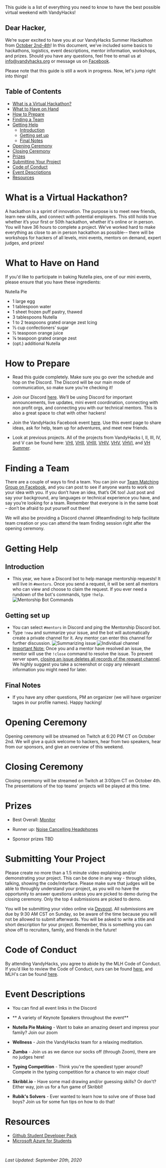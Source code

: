 This guide is a list of everything you need to know to have the best possible virtual weekend with VandyHacks!

## Dear Hacker,

We’re super excited to have you at our VandyHacks Summer Hackathon from [October 2nd-4th](https://calendar.vandyhacks.org)! In this document, we’ve included some basics to hackathons, logistics, event descriptions, mentor information, workshops, and prizes. Should you have any questions, feel free to email us at [info@vandyhacks.org](mailto:info@vandyhacks.org) or message us on [Facebook](https://www.facebook.com/vandyhacks).

Please note that this guide is still a work in progress. Now, let's jump right into things!

## Table of Contents

-   [What is a Virtual Hackathon?](#what-is-a-virtual-hackathon)
-   [What to Have on Hand](#what-to-have-on-hand)
-   [How to Prepare](#how-to-prepare)
-   [Finding a Team](#finding-a-team)
-   [Getting Help](#getting-help)
    -   [Introduction](#introduction)
    -   [Getting set up](#getting-set-up)
    -   [Final Notes](#final-notes)
-   [Opening Ceremony](#opening-ceremony)
-   [Closing Ceremony](#closing-ceremony)
-   [Prizes](#prizes)
-   [Submitting Your Project](#submitting-your-project)
-   [Code of Conduct](#code-of-conduct)
-   [Event Descriptions](#event-descriptions)
-   [Resources](#resources)

# <a name="what-is-a-hackathon"></a>What is a Virtual Hackathon?

A hackathon is a sprint of innovation. The purpose is to meet new friends, learn new skills, and connect with potential employers. This still holds true whether it’s your first or 50th hackathon, whether it's online or in person. You will have 36 hours to complete a project. We've worked hard to make everything as close to an in person hackathon as possible-- there will be workshops for hackers of all levels, mini events, mentors on demand, expert judges, and prizes!

# <a name="what-to-bring"></a>What to Have on Hand

If you'd like to participate in baking Nutella pies, one of our mini events, please ensure that you have these ingredients:

Nutella Pie
- 1 large egg
- 1 tablespoon water
- 1 sheet frozen puff pastry, thawed
- 3 tablespoons Nutella
- 1 to 2 teaspoons grated orange zest
Icing
- ⅓ cup confectioners’ sugar
- ½ teaspoon orange juice
- ⅛ teaspoon grated orange zest
- (opt.) additional Nutella


# <a name="how-to-prepare"></a>How to Prepare

-   Read this guide completely. Make sure you go over the schedule and hop on the Discord. The Discord will be our main mode of communication, so make sure you're checking it!

-   Join our Discord [here](https://discord.gg/VDQGkBq). We’ll be using Discord for important announcements, live updates, mini event coordination, connecting with non profit orgs, and connecting you with our technical mentors. This is also a great space to chat with other hackers!

-   Join the VandyHacks Facebook event [here](https://l.facebook.com/l.php?u=https%3A%2F%2Fvandyhacks.org%2F%3Ffbclid%3DIwAR2m0dKbw41LrhgLNDzAzzgyTzJf4ANyT27DyNKKV-utstKi05OXMeZNrUU&h=AT1BNfLGsu4q_IPGpZV79FhnFCUyI2KwbwL5Oeqo74z8jP25rWY2Kh4UucAGExK1LSC0dU45LcxbrmJrx3Lv3XUy6U9D87y6Jy6goiVpQasRUJiwue23xFL1PRWPAea21W5Xh3UziEyBuwU-v0I). Use this event page to share ideas, ask for help, team up for adventures, and meet new friends.

-   Look at previous projects. All of the projects from VandyHacks I, II, III, IV, and V can be found here: [VHI](https://vandyhacks.devpost.com/submissions), [VHII](https://vandyhacks2.devpost.com/submissions), [VHIII](https://vandyhacks3.devpost.com/submissions), [VHIV](https://vandyhacksiv.devpost.com/submissions), [VHV](https://vandyhacksv.devpost.com/submissions), [VHVI](https://vandyhacksvi.devpost.com/submissions), and [VH Summer](https://vandyhacks-summer-edition.devpost.com/).

# <a name="finding-a-team"></a>Finding a Team

There are a couple of ways to find a team. You can join our [Team Matching Group on Facebook](_____), and you can post to see if anyone wants to work on your idea with you. If you don’t have an idea, that’s OK too! Just post and say your background, any languages or technical experience you have, and say you’re looking for a team. Remember that everyone is in the same boat – don’t be afraid to put yourself out there!

We will also be providing a Discord channel (#teamfinding) to help facilitate team creation or you can attend the team finding session right after the opening ceremony.

# <a name="getting-help"></a>Getting Help

## Introduction

-   This year, we have a Discord bot to help manage mentorship requests! It will live in `#mentors`. Once you send a request, it will be sent all mentors who can view and choose to claim the request. If you ever need a rundown of the bot's commands, type `!help`.
    ![Mentorship Bot Commands](./images/ticket_commands.png)

## Getting set up

-   You can select `#mentors` in Discord and ping the Mentorship Discord bot.
-   Type `!new` and summarize your issue, and the bot will automatically create a private channel for it. Any mentor can enter this channel for further discussion.
    ![Summarizing issue](./images/ticket_creation.png)
    ![Individual channel](./images/hacker_individual_ticket_channel.png)
- <ins>Important Note:</ins> Once you and a mentor have resolved an issue, the mentor will use the `!close` command to resolve the issue. To prevent server spam, <ins>closing an issue deletes all records of the request channel</ins>. We highly suggest you take a screenshot or copy any relevant information you might need for later.

## Final Notes

-   If you have any other questions, PM an organizer (we will have organizer tages in our profile names). Happy hacking!

# <a name="opening-ceremony"></a>Opening Ceremony

Opening ceremony will be streamed on Twitch at 6:20 PM CT on October 2nd. We will give a quick welcome to hackers, hear from two speakers, hear from our sponsors, and give an overview of this weekend.

# <a name="closing-ceremony"></a>Closing Ceremony

Closing ceremony will be streamed on Twitch at 3:00pm CT on October 4th. The presentations of the top teams' projects will be played at this time.

# <a name="prizes"></a>Prizes

-   Best Overall: [Monitor](https://www.amazon.com/MSI-Non-Glare-FreeSync-Optix-MAG241C/dp/B07FB6SY6Z/ref=sr_1_22?dchild=1&qid=1600218060&refinements=p_n_feature_eleven_browse-bin%3A17726576011&s=pc&sr=1-22)

-   Runner up: [Noise Cancelling Headphones](https://www.amazon.com/SE7-Cancelling-Headphones-Bluetooth-Comfortable/dp/B07GYNSQBQ/ref=sr_1_6?crid=3GFOLBRC9FRE1&dchild=1&keywords=noise+cancelling+headphones&qid=1600009712&refinements=p_36%3A9000-12000&rnid=386442011&s=electronics&sprefix=noise+canc%2Celectronics%2C162&sr=1-6)

- Sponsor prizes TBD

# <a name="submitting-your-project"></a>Submitting Your Project

Please create no more than a 1.5 minute video explaining and/or demonstrating your project. This can be done in any way - through slides, talking, showing the code/interface. Please make sure that judges will be able to throughly understand your project, as you will no have the opportunity to answer questions unless you are picked to demo during the closing ceremony. Only the top 4 submissions are picked to demo. 

You will be submitting your video online via [Devpost](https://vandyhacks-summer-edition.devpost.com/). All submissions are due by 9:30 AM CST on Sunday, so be aware of the time because you will not be allowed to submit afterwards. You will be asked to write a title and short description for your project. Remember, this is something you can show off to recruiters, family, and friends in the future!

# <a name="code-of-conduct"></a>Code of Conduct

By attending VandyHacks, you agree to abide by the MLH Code of Conduct. If you’d like to review the Code of Conduct, ours can be found [here](https://docs.google.com/document/u/1/d/e/2PACX-1vTp2I1khNKtBcwRYmfhmeetPBLvaSt4GpFA2jxpQgzA5y85yQ7TMRtZelaoxVr-L9z2zL-8iawg8-h8/pub), and MLH's can be found [here](https://static.mlh.io/docs/mlh-code-of-conduct.pdf).

# <a name="event-descriptions"></a>Event Descriptions

-   You can find all event links in the Discord

*   ** A variety of Keynote Speakers throughout the event** 

*   **Nutella Pie Making** - Want to bake an amazing desert and impress your family? Join our zoom

*   **Wellness** - Join the VandyHacks team for a relaxing meditation.

*   **Zumba** - Join us as we dance our socks off (through Zoom), there are no judges here!

*   **Typing Competition** - Think you're the speediest typer around? Compete in the typing competition for a chance to win major clout!

*   **Skribbl.io** - Have some mad drawing and/or guessing skills? Or don't? Either way, join us for a fun game of Skribbl!

*   **Rubik's Solvers** - Ever wanted to learn how to solve one of those bad boys? Join us for some fun tips on how to do that!

# <a name="resources"></a>Resources

-   [Github Student Developer Pack](https://education.github.com/pack)
-   [Microsoft Azure for Students](https://azure.microsoft.com/en-us/free/free-account-students-faq/)

<br>

_Last Updated: September 20th, 2020_
